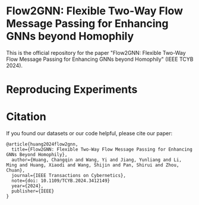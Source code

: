 # Flow2GNN: Flexible Two-Way Flow Message Passing for Enhancing GNNs beyond Homophily
This is the official repository for the paper "Flow2GNN: Flexible Two-Way Flow Message Passing for Enhancing GNNs beyond Homophily" (IEEE TCYB 2024).

# Reproducing Experiments

# Citation
If you found our datasets or our code helpful, please cite our paper:
```
@article{huang2024flow2gnn,
  title={Flow2GNN: Flexible Two-Way Flow Message Passing for Enhancing GNNs Beyond Homophily},
  author={Huang, Changqin and Wang, Yi and Jiang, Yunliang and Li, Ming and Huang, Xiaodi and Wang, Shijin and Pan, Shirui and Zhou, Chuan},
  journal={IEEE Transactions on Cybernetics},
  note={doi: 10.1109/TCYB.2024.3412149}
  year={2024},
  publisher={IEEE}
}
```
